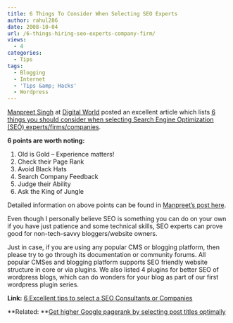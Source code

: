 ```yaml
---
title: 6 Things To Consider When Selecting SEO Experts
author: rahul286
date: 2008-10-04
url: /6-things-hiring-seo-experts-company-firm/
views:
  - 4
categories:
  - Tips
tags:
  - Blogging
  - Internet
  - 'Tips &amp; Hacks'
  - Wordpress
---
```

<a href="http://www.cyberspirits.net/" onclick="_gaq.push(['_trackEvent', 'outbound-article', 'http://www.cyberspirits.net/', 'Manpreet Singh']);" >Manpreet Singh</a> at <a href="http://www.cyberspirits.net/" onclick="_gaq.push(['_trackEvent', 'outbound-article', 'http://www.cyberspirits.net/', 'Digital World']);" >Digital World</a> posted an excellent article which lists <a href="http://www.cyberspirits.net/2008/10/how-to-select-a-search-engine-optimization-company/" onclick="_gaq.push(['_trackEvent', 'outbound-article', 'http://www.cyberspirits.net/2008/10/how-to-select-a-search-engine-optimization-company/', '6 things you should consider when selecting Search Engine Optimization (SEO) experts/firms/companies']);" >6 things you should consider when selecting Search Engine Optimization (SEO) experts/firms/companies</a>.

**6 points are worth noting:**

  1. Old is Gold &#8211; Experience matters!
  2. Check their Page Rank
  3. Avoid Black Hats
  4. Search Company Feedback
  5. Judge their Ability
  6. Ask the King of Jungle

Detailed information on above points can be found in <a href="http://www.cyberspirits.net/2008/10/how-to-select-a-search-engine-optimization-company/" onclick="_gaq.push(['_trackEvent', 'outbound-article', 'http://www.cyberspirits.net/2008/10/how-to-select-a-search-engine-optimization-company/', 'Manpreet&#8217;s post here']);" >Manpreet&#8217;s post here</a>.

Even though I personally believe SEO is something you can do on your own if you have just patience and some technical skills, SEO experts can prove good for non-tech-savvy bloggers/website owners.

Just in case, if you are using any popular CMS or blogging platform, then please try to go through its documentation or community forums. All popular CMSes and blogging platform supports SEO friendly website structure in core or via plugins. We also listed 4 plugins for better SEO of wordpress blogs, which can do wonders for your blog as part of our first wordpress plugin series.

**Link:** <a href="http://www.cyberspirits.net/2008/10/how-to-select-a-search-engine-optimization-company/" onclick="_gaq.push(['_trackEvent', 'outbound-article', 'http://www.cyberspirits.net/2008/10/how-to-select-a-search-engine-optimization-company/', '6 Excellent tips to select a SEO Consultants or Companies']);" >6 Excellent tips to select a SEO Consultants or Companies</a>

**Related: **[Get higher Google pagerank by selecting post titles optimally][1]

 [1]: http://devilsworkshop.org/seo-get-higher-google-pagerank-by-naming-files-andor-blog-post-titles-optimally/
